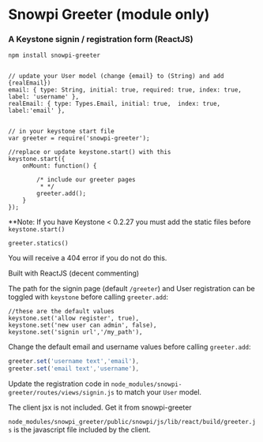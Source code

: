 # Snowpi Greeter (module only)
### A Keystone signin / registration form (ReactJS)

```
npm install snowpi-greeter


// update your User model (change {email} to (String) and add {realEmail})
email: { type: String, initial: true, required: true, index: true, label: 'username' },
realEmail: { type: Types.Email, initial: true,  index: true, label:'email' },


// in your keystone start file 
var greeter = require('snowpi-greeter');

//replace or update keystone.start() with this
keystone.start({
	onMount: function() {
		
		/* include our greeter pages
		 * */
		greeter.add();
	}
});

```

**Note:
If you have Keystone < 0.2.27 you must add the static files before `keystone.start()`
```
greeter.statics()

```
You will receive a 404 error if you do not do this.

Built with ReactJS (decent commenting)

The path for the signin page (default `/greeter`) and User registration can be toggled with `keystone` before calling `greeter.add`:
```
//these are the default values
keystone.set('allow register', true),
keystone.set('new user can admin', false),
keystone.set('signin url','/my_path'),

```

Change the default email and username values  before calling `greeter.add`:

```javascript
greeter.set('username text','email'),
greeter.set('email text','username'),
```

Update the registration code in `node_modules/snowpi-greeter/routes/views/signin.js` to match your `User` model.



The client jsx is not included.  Get it from snowpi-greeter

`node_modules/snowpi_greeter/public/snowpi/js/lib/react/build/greeter.js` is the javascript file included by the client.
